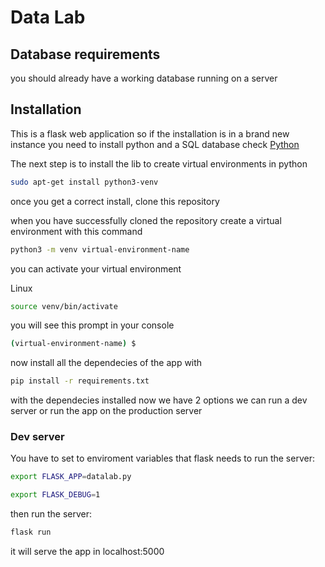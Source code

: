 # Data Lab

## Database requirements

you should already have a working database running on a server

## Installation

This is a flask web application so if the installation is in a brand new instance you need to install python and a SQL database
check [Python](https://www.python.org/downloads/)

The next step is to install the lib to create virtual environments in python

```bash
sudo apt-get install python3-venv
```

once you get a correct install, clone this repository

when you have successfully cloned the repository create a virtual environment with this command

```bash
python3 -m venv virtual-environment-name
```

you can activate your virtual environment

Linux

```bash
source venv/bin/activate
```

you will see this prompt in your console

```bash
(virtual-environment-name) $
```

now install all the dependecies of the app with

```bash
pip install -r requirements.txt
```

with the dependecies installed now we have 2 options we can run a dev server or run the app on the production server

### Dev server

You have to set to enviroment variables that flask needs to run the server:

```bash
export FLASK_APP=datalab.py
```

```bash
export FLASK_DEBUG=1
```

then run the server:

```bash
flask run
```

it will serve the app in localhost:5000
